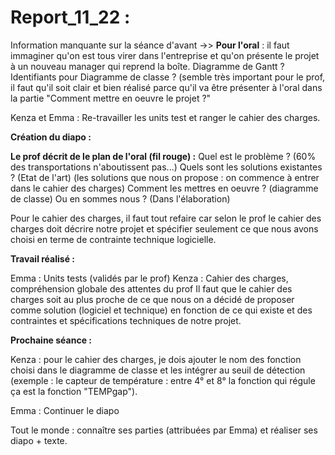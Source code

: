 # **Report_11_22** : 

Information manquante sur la séance d'avant ->> **Pour l'oral** : il faut immaginer qu'on est tous virer dans l'entreprise et qu'on présente le projet à un nouveau manager qui reprend la boîte. 
Diagramme de Gantt ? 
Identifiants pour Diagramme de classe ? (semble très important pour le prof, il faut qu'il soit clair et bien réalisé parce qu'il va être présenter à l'oral dans la partie "Comment mettre en oeuvre le projet ?"

Kenza et Emma : Re-travailler les units test et ranger le cahier des charges. 

**Création du diapo :**

**Le prof décrit de le plan de l'oral (fil rouge) :**
Quel est le problème ? (60% des transportations n'aboutissent pas...)
Quels sont les solutions existantes ? (Etat de l'art)
(les solutions que nous on propose : on commence à entrer dans le cahier des charges)
Comment les mettres en oeuvre ? (diagramme de classe) 
Ou en sommes nous ? (Dans l'élaboration) 

Pour le cahier des charges, il faut tout refaire car selon le prof le cahier des charges doit décrire notre projet et spécifier seulement ce que nous avons choisi en terme de contrainte technique logicielle.

**Travail réalisé :**

Emma : Units tests (validés par le prof)
Kenza : Cahier des charges, compréhension globale des attentes du prof
Il faut que le cahier des charges soit au plus proche de ce que nous on a décidé de proposer comme solution (logiciel et technique) en fonction de ce qui existe et des contraintes et spécifications techniques de notre projet. 

**Prochaine séance :**

Kenza : pour le cahier des charges, je dois ajouter le nom des fonction choisi dans le diagramme de classe et les intégrer au seuil de détection (exemple : le capteur de température : entre 4° et 8° la fonction qui régule ça est la fonction "TEMPgap").

Emma : Continuer le diapo

Tout le monde : connaître ses parties (attribuées par Emma) et réaliser ses diapo + texte.

